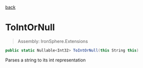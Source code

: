 ﻿

[back](/IronSphere.Extensions/types/StringExtension)

# ToIntOrNull

> Assembly: IronSphere.Extensions

```csharp
public static Nullable<Int32> ToIntOrNull(this String this)
```

Parses a string to its int representation

 